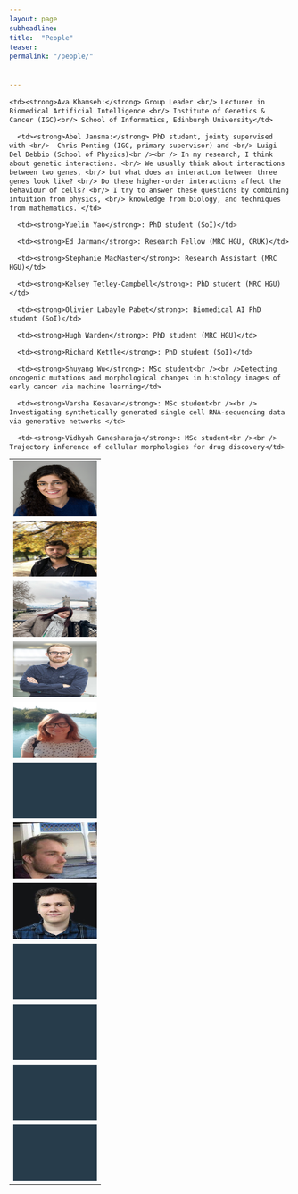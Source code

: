 ```yaml
---
layout: page
subheadline:
title:  "People"
teaser: 
permalink: "/people/"


---
```

<!-- <strong>Ava Khamseh:</strong> Group Leader & Lecturer in Biomedical Artifical Intelligence, [Institute of Genetics & Cancer][1] (IGC) and the [School of Informatics][2]<br/> -->

<table>
  <tr>
    <td> <img src="../images/GroupLeader_biomedAI.jpg"  alt="Ava Khamseh" width = 150px height = 100px ></td>

    <td><strong>Ava Khamseh:</strong> Group Leader <br/> Lecturer in Biomedical Artificial Intelligence <br/> Institute of Genetics & Cancer (IGC)<br/> School of Informatics, Edinburgh University</td>
   </tr> 
   <tr>
      <td><img src="../images/abel_jansma.jpeg" alt="Abel Jansma" width = 150px height = 100px></td>

      <td><strong>Abel Jansma:</strong> PhD student, jointy supervised with <br/>  Chris Ponting (IGC, primary supervisor) and <br/> Luigi Del Debbio (School of Physics)<br /><br /> In my research, I think about genetic interactions. <br/> We usually think about interactions between two genes, <br/> but what does an interaction between three genes look like? <br/> Do these higher-order interactions affect the behaviour of cells? <br/> I try to answer these questions by combining intuition from physics, <br/> knowledge from biology, and techniques from mathematics. </td>
  </tr>
     <tr>
      <td><img src="../images/yuelin_yao.png" alt="Yuelin Yao" width = 150px height = 100px></td>

      <td><strong>Yuelin Yao</strong>: PhD student (SoI)</td>
  </tr> 
  <tr>
      <td><img src="../images/ed_jarman.jpeg" alt="Yuelin Yao" width = 150px height = 100px></td>

      <td><strong>Ed Jarman</strong>: Research Fellow (MRC HGU, CRUK)</td>
  </tr>     
  <tr>
      <td><img src="../images/stephanie+pic.jpeg" alt="Stephanie MacMaster" width = 150px height = 100px></td>

      <td><strong>Stephanie MacMaster</strong>: Research Assistant (MRC HGU)</td>
  </tr>
   <tr>
      <td><img src="../images/../images/group_member.png" alt="Kelsey Tetley-Campbell" width = 150px height = 100px></td>

      <td><strong>Kelsey Tetley-Campbell</strong>: PhD student (MRC HGU)</td>
  </tr>
   <tr>
      <td><img src="../images/olivier_labayle.jpeg" alt="Olivier Labayle Pabet" width = 150px height = 100px></td>

      <td><strong>Olivier Labayle Pabet</strong>: Biomedical AI PhD student (SoI)</td>
  </tr>
   <tr>
      <td><img src="../images/hugh_warden.jpeg" alt="Hugh Warden" width = 150px height = 100px></td>

      <td><strong>Hugh Warden</strong>: PhD student (MRC HGU)</td>
  </tr>
  <tr>
      <td><img src="../images/../images/group_member.png" alt="Richard Kettle" width = 150px height = 100px></td>

      <td><strong>Richard Kettle</strong>: PhD student (SoI)</td>
  </tr>
   <tr>
      <td><img src="../images/../images/group_member.png" alt="Shuyang Wu" width = 150px height = 100px></td>

      <td><strong>Shuyang Wu</strong>: MSc student<br /><br />Detecting oncogenic mutations and morphological changes in histology images of early cancer via machine learning</td>
  </tr>
   <tr>
      <td><img src="../images/../images/group_member.png" alt="Varsha Kesavan" width = 150px height = 100px></td>

      <td><strong>Varsha Kesavan</strong>: MSc student<br /><br /> Investigating synthetically generated single cell RNA-sequencing data via generative networks </td>
  </tr>
   <tr>
      <td><img src="../images/../images/group_member.png" alt="Vidhyah Ganesharaja" width = 150px height = 100px></td>

      <td><strong>Vidhyah Ganesharaja</strong>: MSc student<br /><br /> Trajectory inference of cellular morphologies for drug discovery</td>

  </tr>
</table>


 [1]: https://www.ed.ac.uk/institute-genetics-cancer
 [2]: https://www.ed.ac.uk/informatics